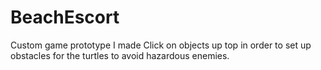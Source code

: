 # BeachEscort
Custom game prototype I made 
Click on objects up top in order to set up obstacles for the turtles to avoid hazardous enemies. 
